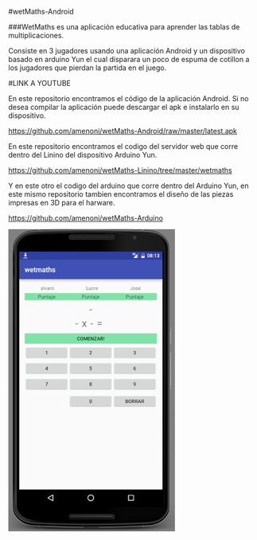 #wetMaths-Android

###WetMaths es una aplicación educativa para aprender las tablas de multiplicaciones.

Consiste en 3 jugadores usando una aplicación Android y un dispositivo basado en arduino Yun el cual 
disparara un poco de espuma de cotillon a los jugadores que pierdan la partida en el juego.

#LINK A YOUTUBE

En este repositorio encontramos el código de la aplicación Android.
Si no desea compilar la aplicación puede descargar el apk e instalarlo en su dispositivo.

https://github.com/amenoni/wetMaths-Android/raw/master/latest.apk

En este repositorio encontramos el codigo del servidor web que corre dentro del Linino del dispositivo Arduino Yun.

https://github.com/amenoni/wetMaths-Linino/tree/master/wetmaths

Y en este otro el codigo del arduino que corre dentro del Arduino Yun, en este mismo repositorio tambien encontramos 
el diseño de las piezas impresas en 3D para el harware.

https://github.com/amenoni/wetMaths-Arduino

![alt tag](https://github.com/amenoni/wetMaths-Android/blob/master/screenshot_es.png)

